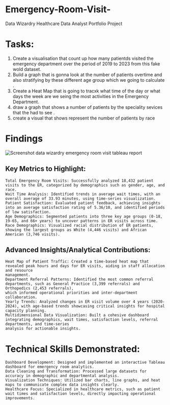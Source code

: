# Emergency-Room-Visit-
Data Wizardry   Healthcare Data Analyst Portfolio Project

# Tasks:
1. Create a visualisation that count up how many patientds visited the emergency department over the period of 2019 to 2023 from this fake wold dataset.
2. Build a graph that is gonna look at the number of patients overtime and also stratifying  by these different age group which we going to calculate .
3. Create a Heat Map that is going to tracxk what time of the day or what days the week are we seing the most activities in the Emergency Department.
4. draw a graph that shows a number of patients by the speciality sevices that the had to see .
5. create a visual that shows represent the number of patients by race

# Findings 

![Screenshot data wizardry emergency room visit tableau report ](https://github.com/user-attachments/assets/9bc1b275-bb9c-414b-9da0-d3f14acc73ff)

## Key Metrics to Highlight:

    Total Emergency Room Visits: Successfully analyzed 18,432 patient visits to the ER, categorized by demographics such as gender, age, and race.
    Wait Time Analysis: Identified trends in average wait times, with an overall average of 33.93 minutes, using time-series visualization.
    Patient Satisfaction: Evaluated patient feedback, achieving insights into an average satisfaction rating of 5.36/10, and identified periods of low satisfaction.
    Age Demographics: Segmented patients into three key age groups (0-18, 19-65, and 66+ years) to uncover patterns in ER visits across time.
    Race Demographics: Visualized racial distribution of ER patients, showing the largest groups as White (4,446 visits) and African American (3,746 visits).

## Advanced Insights/Analytical Contributions:

    Heat Map of Patient Traffic: Created a time-based heat map that revealed peak hours and days for ER visits, aiding in staff allocation and resource
    management.
    Department Referral Patterns: Identified the most common referral departments, such as General Practice (3,399 referrals) and Orthopedics (2,453 referrals),
    which informed operational priorities and inter-department collaboration.
    Yearly Trends: Analyzed changes in ER visit volume over 4 years (2020-2024), with age-based trends showcasing critical insights for hospital capacity planning.
    Multidimensional Data Visualization: Built a cohesive dashboard integrating demographics, wait times, satisfaction levels, referral departments, and time-series
    analysis for actionable insights.

# Technical Skills Demonstrated:

    Dashboard Development: Designed and implemented an interactive Tableau dashboard for emergency room analytics.
    Data Cleaning and Transformation: Processed large datasets for accuracy in demographic and departmental analysis.
    Visualization Techniques: Utilized bar charts, line graphs, and heat maps to communicate complex data insights clearly.
    Healthcare Focus: Specialized in healthcare metrics, such as patient wait times and satisfaction levels, directly impacting operational improvements.

